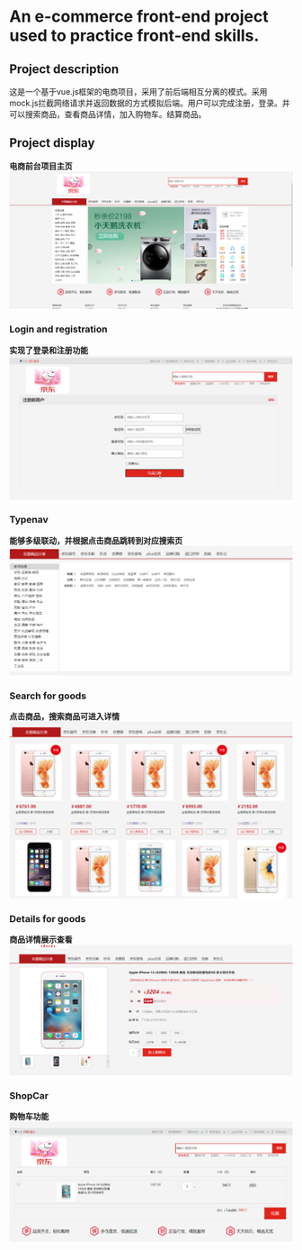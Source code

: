 # An e-commerce front-end project used to practice front-end skills.
## Project description
这是一个基于vue.js框架的电商项目，采用了前后端相互分离的模式。采用mock.js拦截网络请求并返回数据的方式模拟后端。用户可以完成注册，登录。并可以搜索商品，查看商品详情，加入购物车。结算商品。

## Project display
**电商前台项目主页**
![Screenshot](./rm_images/show2.png)

### Login and registration
**实现了登录和注册功能**
![Screenshot](./rm_images/login.gif)

### Typenav
**能够多级联动，并根据点击商品跳转到对应搜索页**
![Screenshot](./rm_images/show3.png)

### Search for goods
**点击商品，搜索商品可进入详情**
![Screenshot](./rm_images/show4.png)

### Details for goods
**商品详情展示查看**
![Screenshot](./rm_images/show5.png)

### ShopCar
**购物车功能**
![Screenshot](./rm_images/show6.png)

